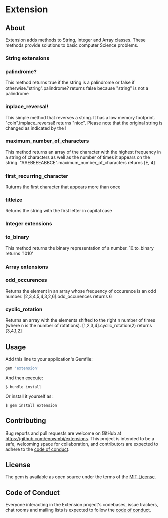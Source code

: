 # Extension
## About

  Extension adds methods to String, Integer and Array classes. These methods provide solutions to basic computer Science problems. 
   
### String extensions
  ### palindrome?
  This method returns true if the string is a palindrome or false if otherwise."string".palindrome? returns false because "string" is not a palindrome

  ### inplace_reversal!
  This simple method that reverses a string. It has a low memory footprint. "coin".implace_reversal! returns "nioc". Please note that the original string is changed as indicated by the !

  ### maximum_number_of_characters
  This method returns an array of the character with the highest frequency in a string of characters as well as the number of times it appears on the string.  "AAEBEEEABBCE".maximum_number_of_characters returns [E, 4]

  ### first_recurring_character
  Ruturns the first character that appears more than once

  ### titleize 
  Returns the string with the first letter in capital case


### Integer extensions
  ### to_binary
  This method returns the binary representation of a number. 10.to_binary returns '1010'

### Array extensions
  ### odd_occurences
  Returns the element in an array whose frequency of occurence is an odd number. [2,3,4,5,4,3,2,6].odd_occurences returns 6

  ### cyclic_rotation
  Returns an array with the elements shifted to the right n number of times (where n is the number of rotations).
  [1,2,3,4].cyclic_rotation(2) returns [3,4,1,2]

## Usage

Add this line to your application's Gemfile:

```ruby
gem 'extension'
```

And then execute:

    $ bundle install

Or install it yourself as:

    $ gem install extension


## Contributing

Bug reports and pull requests are welcome on GitHub at https://github.com/enowmbi/extensions. This project is intended to be a safe, welcoming space for collaboration, and contributors are expected to adhere to the [code of conduct](https://github.com/enowmbi/extensions/blob/master/CODE_OF_CONDUCT.md).


## License

The gem is available as open source under the terms of the [MIT License](https://opensource.org/licenses/MIT).

## Code of Conduct

Everyone interacting in the Extension project's codebases, issue trackers, chat rooms and mailing lists is expected to follow the [code of conduct](https://github.com/enowmbi/extensions/blob/master/CODE_OF_CONDUCT.md).

